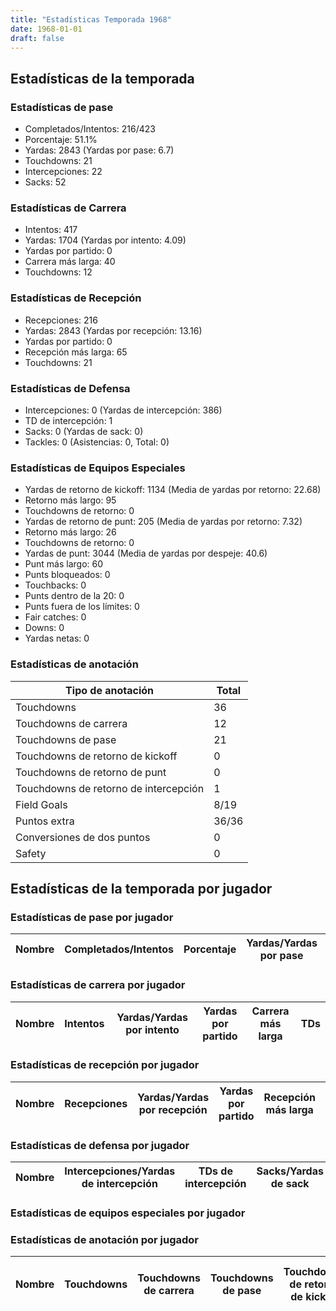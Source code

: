 ```yaml
---
title: "Estadísticas Temporada 1968"
date: 1968-01-01
draft: false
---
```


## Estadísticas de la temporada
### Estadísticas de pase
* Completados/Intentos: 216/423
* Porcentaje: 51.1%
* Yardas: 2843 (Yardas por pase: 6.7)
* Touchdowns: 21
* Intercepciones: 22
* Sacks: 52

### Estadísticas de Carrera
* Intentos: 417
* Yardas: 1704 (Yardas por intento: 4.09)
* Yardas por partido: 0
* Carrera más larga: 40
* Touchdowns: 12

### Estadísticas de Recepción
* Recepciones: 216
* Yardas: 2843 (Yardas por recepción: 13.16)
* Yardas por partido: 0
* Recepción más larga: 65
* Touchdowns: 21

### Estadísticas de Defensa
* Intercepciones: 0 (Yardas de intercepción: 386)
* TD de intercepción: 1
* Sacks: 0 (Yardas de sack: 0)
* Tackles: 0 (Asistencias: 0, Total: 0)

### Estadísticas de Equipos Especiales
* Yardas de retorno de kickoff: 1134 (Media de yardas por retorno: 22.68)
* Retorno más largo: 95
* Touchdowns de retorno: 0
* Yardas de retorno de punt: 205 (Media de yardas por retorno: 7.32)
* Retorno más largo: 26
* Touchdowns de retorno: 0
* Yardas de punt: 3044 (Media de yardas por despeje: 40.6)
* Punt más largo: 60
* Punts bloqueados: 0
* Touchbacks: 0
* Punts dentro de la 20: 0
* Punts fuera de los límites: 0
* Fair catches: 0
* Downs: 0
* Yardas netas: 0

### Estadísticas de anotación
| Tipo de anotación | Total |
|-------------------|-------|
| Touchdowns | 36 |
| Touchdowns de carrera | 12 |
| Touchdowns de pase | 21 |
| Touchdowns de retorno de kickoff | 0 |
| Touchdowns de retorno de punt | 0 |
| Touchdowns de retorno de intercepción | 1 |
| Field Goals | 8/19 |
| Puntos extra | 36/36 |
| Conversiones de dos puntos | 0 |
| Safety | 0 |

## Estadísticas de la temporada por jugador
### Estadísticas de pase por jugador
| Nombre | Completados/Intentos | Porcentaje | Yardas/Yardas por pase | TDs | Intercepciones | Sacks |
|--------|----------------------|------------|------------------------|-----|----------------|-------|


### Estadísticas de carrera por jugador
| Nombre | Intentos | Yardas/Yardas por intento | Yardas por partido | Carrera más larga | TDs |
|--------|----------|--------------------------|--------------------|-------------------|-----|


### Estadísticas de recepción por jugador
| Nombre | Recepciones | Yardas/Yardas por recepción | Yardas por partido | Recepción más larga | TDs |
|--------|-------------|----------------------------|--------------------|---------------------|-----|


### Estadísticas de defensa por jugador
| Nombre | Intercepciones/Yardas de intercepción | TDs de intercepción | Sacks/Yardas de sack | Tackles/Asistencias/Total |
|--------|--------------------------------------|---------------------|-----------------------|--------------------------|


### Estadísticas de equipos especiales por jugador
<!-- Puedes agregar aquí tablas para KickoffReturn, PuntReturn, Punting, Kicking si lo necesitas -->

### Estadísticas de anotación por jugador
| Nombre | Touchdowns | Touchdowns de carrera | Touchdowns de pase | Touchdowns de retorno de kickoff | Touchdowns de retorno de punt | Touchdowns de retorno de intercepción | Field Goals | Puntos extra | Conversiones de dos puntos | Safety |
|--------|------------|----------------|---------------------|----------------------------------|-------------------------------|----------------------------------|------------|--------------|--------------------------|--------|
